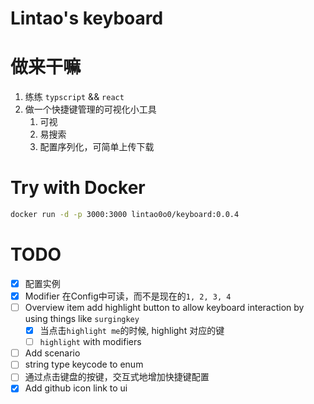 # Lintao's keyboard

# 做来干嘛

1. 练练 `typscript` && `react`
2. 做一个快捷键管理的可视化小工具
   1. 可视
   2. 易搜索
   3. 配置序列化，可简单上传下载

# Try with Docker

```bash
docker run -d -p 3000:3000 lintao0o0/keyboard:0.0.4
```

# TODO
- [x] 配置实例
- [x] Modifier 在Config中可读，而不是现在的`1, 2, 3, 4`
- [ ] Overview item add highlight button to allow keyboard interaction by using things like `surgingkey`
  - [x] 当点击`highlight me`的时候, highlight 对应的键
  - [ ] `highlight` with modifiers
- [ ] Add scenario
- [ ] string type keycode to enum
- [ ] 通过点击键盘的按键，交互式地增加快捷键配置
- [x] Add github icon link to ui
